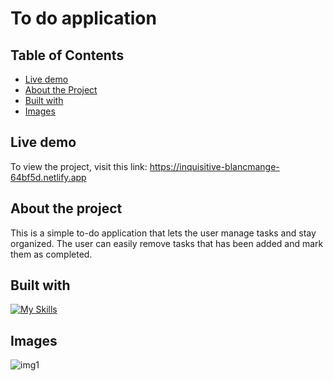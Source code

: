 # To do application

## Table of Contents
- [Live demo](#live-demo)
- [About the Project](#about-the-project)
- [Built with](#built-with)
- [Images](#images)

## Live demo
To view the project, visit this link: https://inquisitive-blancmange-64bf5d.netlify.app

## About the project
This is a simple to-do application that lets the user manage tasks and stay organized. The user can easily remove tasks that has been added and mark them as completed. 

## Built with
[![My Skills](https://skillicons.dev/icons?i=html,css,javascript)](https://skillicons.dev)

## Images
![img1](https://github.com/leilaabdulahad/todo-final-project/assets/127239955/026748ac-5865-415b-86fe-845c9c4bc950)


